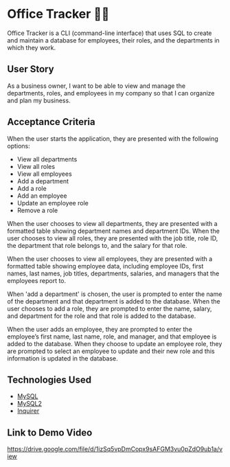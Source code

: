 # Office Tracker 👨‍💼

Office Tracker is a CLI (command-line interface) that uses SQL to create and maintain a database for employees, their roles, and the departments in which they work. 

## User Story

As a business owner, I want to be able to view and manage the departments, roles, and employees in my company so that I can organize and plan my business.

## Acceptance Criteria

When the user starts the application, they are presented with the following options:
* View all departments
* View all roles
* View all employees
* Add a department
* Add a role
* Add an employee
* Update an employee role
* Remove a role

When the user chooses to view all departments, they are presented with a formatted table showing department names and department IDs. When the user chooses to view all roles, they are presented with the job title, role ID, the department that role belongs to, and the salary for that role.

When the user chooses to view all employees, they are presented with a formatted table showing employee data, including employee IDs, first names, last names, job titles, departments, salaries, and managers that the employees report to.

When 'add a department' is chosen, the user is prompted to enter the name of the department and that department is added to the database. When the user chooses to add a role, they are prompted to enter the name, salary, and department for the role and that role is added to the database.

When the user adds an employee, they are prompted to enter the employee’s first name, last name, role, and manager, and that employee is added to the database. When they choose to update an employee role, they are prompted to select an employee to update and their new role and this information is updated in the database.

## Technologies Used

* [MySQL](https://www.mysql.com/)
* [MySQL2](https://www.npmjs.com/package/mysql2)
* [Inquirer](https://www.npmjs.com/package/inquirer)

## Link to Demo Video

https://drive.google.com/file/d/1izSq5vpDmCopx9sAFGM3vu0pZdO9ub1a/view
